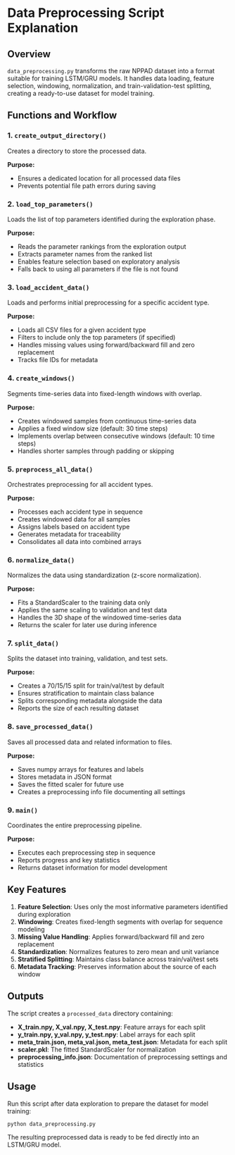 # Data Preprocessing Script Explanation

## Overview

`data_preprocessing.py` transforms the raw NPPAD dataset into a format suitable for training LSTM/GRU models. It handles data loading, feature selection, windowing, normalization, and train-validation-test splitting, creating a ready-to-use dataset for model training.

## Functions and Workflow

### 1. `create_output_directory()`

Creates a directory to store the processed data.

**Purpose:**
- Ensures a dedicated location for all processed data files
- Prevents potential file path errors during saving

### 2. `load_top_parameters()`

Loads the list of top parameters identified during the exploration phase.

**Purpose:**
- Reads the parameter rankings from the exploration output
- Extracts parameter names from the ranked list
- Enables feature selection based on exploratory analysis
- Falls back to using all parameters if the file is not found

### 3. `load_accident_data()`

Loads and performs initial preprocessing for a specific accident type.

**Purpose:**
- Loads all CSV files for a given accident type
- Filters to include only the top parameters (if specified)
- Handles missing values using forward/backward fill and zero replacement
- Tracks file IDs for metadata

### 4. `create_windows()`

Segments time-series data into fixed-length windows with overlap.

**Purpose:**
- Creates windowed samples from continuous time-series data
- Applies a fixed window size (default: 30 time steps)
- Implements overlap between consecutive windows (default: 10 time steps)
- Handles shorter samples through padding or skipping

### 5. `preprocess_all_data()`

Orchestrates preprocessing for all accident types.

**Purpose:**
- Processes each accident type in sequence
- Creates windowed data for all samples
- Assigns labels based on accident type
- Generates metadata for traceability
- Consolidates all data into combined arrays

### 6. `normalize_data()`

Normalizes the data using standardization (z-score normalization).

**Purpose:**
- Fits a StandardScaler to the training data only
- Applies the same scaling to validation and test data
- Handles the 3D shape of the windowed time-series data
- Returns the scaler for later use during inference

### 7. `split_data()`

Splits the dataset into training, validation, and test sets.

**Purpose:**
- Creates a 70/15/15 split for train/val/test by default
- Ensures stratification to maintain class balance
- Splits corresponding metadata alongside the data
- Reports the size of each resulting dataset

### 8. `save_processed_data()`

Saves all processed data and related information to files.

**Purpose:**
- Saves numpy arrays for features and labels
- Stores metadata in JSON format
- Saves the fitted scaler for future use
- Creates a preprocessing info file documenting all settings

### 9. `main()`

Coordinates the entire preprocessing pipeline.

**Purpose:**
- Executes each preprocessing step in sequence
- Reports progress and key statistics
- Returns dataset information for model development

## Key Features

1. **Feature Selection**: Uses only the most informative parameters identified during exploration
2. **Windowing**: Creates fixed-length segments with overlap for sequence modeling
3. **Missing Value Handling**: Applies forward/backward fill and zero replacement
4. **Standardization**: Normalizes features to zero mean and unit variance
5. **Stratified Splitting**: Maintains class balance across train/val/test sets
6. **Metadata Tracking**: Preserves information about the source of each window

## Outputs

The script creates a `processed_data` directory containing:

- **X_train.npy, X_val.npy, X_test.npy**: Feature arrays for each split
- **y_train.npy, y_val.npy, y_test.npy**: Label arrays for each split
- **meta_train.json, meta_val.json, meta_test.json**: Metadata for each split
- **scaler.pkl**: The fitted StandardScaler for normalization
- **preprocessing_info.json**: Documentation of preprocessing settings and statistics

## Usage

Run this script after data exploration to prepare the dataset for model training:

```bash
python data_preprocessing.py
```

The resulting preprocessed data is ready to be fed directly into an LSTM/GRU model. 